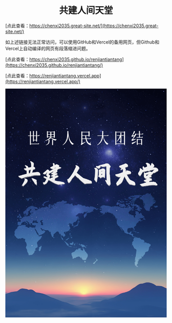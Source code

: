 
# <center>共建人间天堂</center>

[点此查看：https://chenxi2035.great-site.net/](https://chenxi2035.great-site.net/)

如上述链接无法正常访问，可以使用GitHub和Vercel的备用网页，但Github和Vercel上自动编译的网页有段落缩进问题。

[点此查看：https://chenxi2035.github.io/renjiantiantang](https://chenxi2035.github.io/renjiantiantang/)

[点此查看：https://renjiantiantang.vercel.app](https://renjiantiantang.vercel.app/)

![共建人间天堂](./docs/public/cover.png)